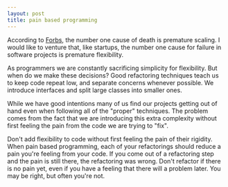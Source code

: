 ```yaml
---
layout: post
title: pain based programming
---
```

According to [Forbs](http://www.forbes.com/sites/nathanfurr/2011/09/02/1-cause-of-startup-death-premature-scaling/), the number one cause of death is premature scaling.
I would like to venture that, like startups, the number one cause for
failure in software projects is premature flexibility.

As programmers we are constantly sacrificing simplicity for flexibility.  But
when do we make these decisions? Good refactoring techniques teach us to keep
code repeat low, and separate concerns whenever possible. We introduce
interfaces and split large classes into smaller ones.

While we have good intentions many of us find our projects getting out of hand
even when following all of the "proper" techniques.  The problem comes from the
fact that we are introducing this extra complexity without first feeling the
pain from the code we are trying to "fix".

Don't add flexibility to code without first feeling the pain of their
rigidity.  When pain based programming, each of your refactorings should reduce a 
pain you're feeling from your code.  If you come out of a refactoring step and
the pain is still there, the refactoring was wrong.  Don't refactor if there is
no pain yet, even if you have a feeling that there will a problem later.  You
may be right, but often you're not.
